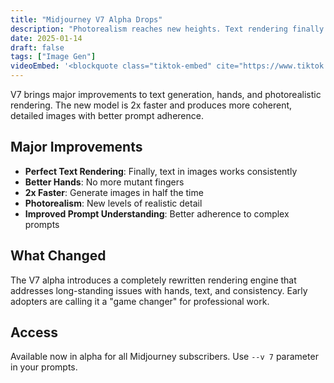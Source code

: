 ```yaml
---
title: "Midjourney V7 Alpha Drops"
description: "Photorealism reaches new heights. Text rendering finally works consistently."
date: 2025-01-14
draft: false
tags: ["Image Gen"]
videoEmbed: '<blockquote class="tiktok-embed" cite="https://www.tiktok.com/@jakevibecodes/video/7560401803821501726" data-video-id="7560401803821501726" style="max-width: 605px;min-width: 325px;" > <section> <a target="_blank" title="@jakevibecodes" href="https://www.tiktok.com/@jakevibecodes?refer=embed">@jakevibecodes</a> Terms and conditions working overtime.  <a title="parkour" target="_blank" href="https://www.tiktok.com/tag/parkour?refer=embed">#parkour</a> <a title="sora" target="_blank" href="https://www.tiktok.com/tag/sora?refer=embed">#sora</a> <a target="_blank" title="♬ AirBnb - ian" href="https://www.tiktok.com/music/AirBnb-7369966216264976385?refer=embed">♬ AirBnb - ian</a> </section> </blockquote> <script async src="https://www.tiktok.com/embed.js"></script>'
---
```


V7 brings major improvements to text generation, hands, and photorealistic rendering. The new model is 2x faster and produces more coherent, detailed images with better prompt adherence.

## Major Improvements

- **Perfect Text Rendering**: Finally, text in images works consistently
- **Better Hands**: No more mutant fingers
- **2x Faster**: Generate images in half the time
- **Photorealism**: New levels of realistic detail
- **Improved Prompt Understanding**: Better adherence to complex prompts

## What Changed

The V7 alpha introduces a completely rewritten rendering engine that addresses long-standing issues with hands, text, and consistency. Early adopters are calling it a "game changer" for professional work.

## Access

Available now in alpha for all Midjourney subscribers. Use `--v 7` parameter in your prompts.

